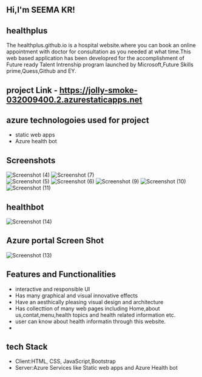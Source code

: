 ## Hi,I'm SEEMA KR!
## healthplus
The healthplus.github.io is a hospital website.where you can book an online appointment with doctor for consultation as you needed at what time.This web based application has been developred for the accomplishment of Future ready Talent Intrenship program launched by Microsoft,Future Skills prime,Quess,Github and EY.

## **project Link**  - https://jolly-smoke-032009400.2.azurestaticapps.net
## azure technologoies used for project

- static web apps
- Azure health bot

## Screenshots
![Screenshot (4)](https://user-images.githubusercontent.com/119890069/215248976-9ca05416-e096-407e-bcb4-3c1ac9540f17.png)
![Screenshot (7)](https://user-images.githubusercontent.com/119890069/215249845-641141fb-50d2-4421-acc3-59ef958a5684.png)    
![Screenshot (5)](https://user-images.githubusercontent.com/119890069/215248979-236c79fd-f4d1-47f5-96d6-0a5c0696bd10.png)
![Screenshot (6)](https://user-images.githubusercontent.com/119890069/215248986-6fb06bae-3731-4201-bdad-0d3d00ae7cd7.png)
![Screenshot (9)](https://user-images.githubusercontent.com/119890069/215249869-08a87b80-7c1c-4884-aed4-5c651f395098.png)
![Screenshot (10)](https://user-images.githubusercontent.com/119890069/215249913-abd2bf17-4a7a-4c87-8447-f85c43d09a71.png)
![Screenshot (11)](https://user-images.githubusercontent.com/119890069/215249938-5748c373-820e-4b47-be37-05054bf67dc2.png)
## healthbot
![Screenshot (14)](https://user-images.githubusercontent.com/119890069/215250653-3eaf411e-fbe8-432d-a9db-c2fe0f9a4d65.png)
## Azure portal Screen Shot
![Screenshot (13)](https://user-images.githubusercontent.com/119890069/215251469-2baa1881-1129-4e59-8ae8-919da259a9f1.png)

## Features and Functionalities
- interactive and responsible UI
- Has many graphical and visual innovative effects
- Have an aesthically pleasing  visual design and architecture
- Has collecttion of many web pages including Home,about us,contat,menu,health topics and health related information etc.
- user can know about health informatin through this website.
- 
## tech Stack
- Client:HTML, CSS, JavaScript,Bootstrap
- Server:Azure Services like Static web apps and Azure Health bot
